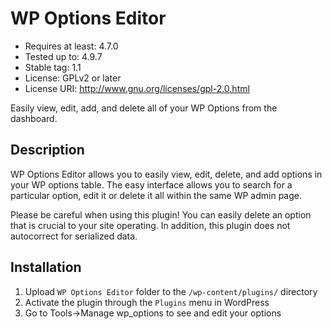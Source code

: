 # WP Options Editor

* Requires at least: 4.7.0
* Tested up to: 4.9.7
* Stable tag: 1.1
* License: GPLv2 or later
* License URI: http://www.gnu.org/licenses/gpl-2.0.html

Easily view, edit, add, and delete all of your WP Options from the dashboard.

## Description

WP Options Editor allows you to easily view, edit, delete, and add options in your WP options table. The easy interface allows you to search for a particular option, edit it or delete it all within the same WP admin page.

Please be careful when using this plugin! You can easily delete an option that is crucial to your site operating. In addition, this plugin does not autocorrect for serialized data.

## Installation

1. Upload `WP Options Editor` folder to the `/wp-content/plugins/` directory
2. Activate the plugin through the `Plugins` menu in WordPress
3. Go to Tools->Manage wp_options to see and edit your options
